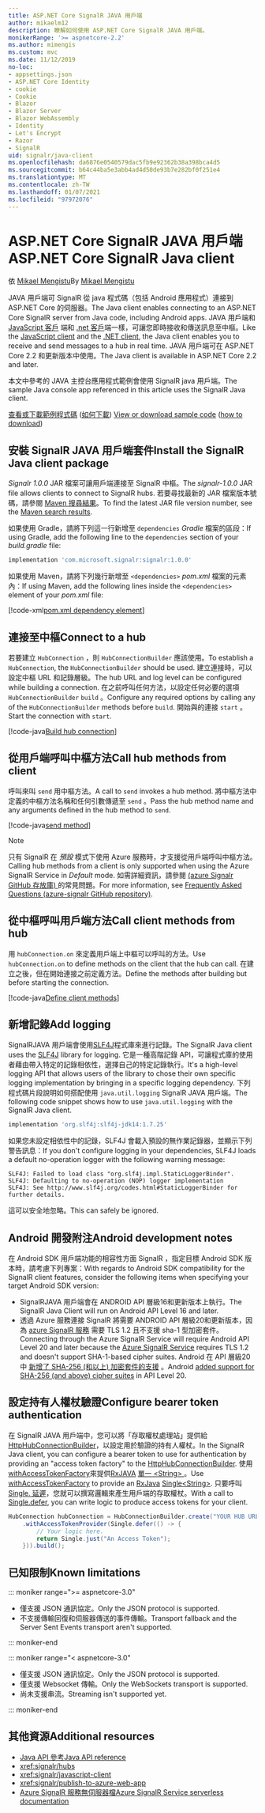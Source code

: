```yaml
---
title: ASP.NET Core SignalR JAVA 用戶端
author: mikaelm12
description: 瞭解如何使用 ASP.NET Core SignalR JAVA 用戶端。
monikerRange: '>= aspnetcore-2.2'
ms.author: mimengis
ms.custom: mvc
ms.date: 11/12/2019
no-loc:
- appsettings.json
- ASP.NET Core Identity
- cookie
- Cookie
- Blazor
- Blazor Server
- Blazor WebAssembly
- Identity
- Let's Encrypt
- Razor
- SignalR
uid: signalr/java-client
ms.openlocfilehash: da6876e0540579dac5fb9e92362b38a398bca4d5
ms.sourcegitcommit: b64c44ba5e3abb4ad4d50de93b7e282bf0f251e4
ms.translationtype: MT
ms.contentlocale: zh-TW
ms.lasthandoff: 01/07/2021
ms.locfileid: "97972076"
---
```

# <a name="aspnet-core-no-locsignalr-java-client"></a><span data-ttu-id="22fe3-103">ASP.NET Core SignalR JAVA 用戶端</span><span class="sxs-lookup"><span data-stu-id="22fe3-103">ASP.NET Core SignalR Java client</span></span>

<span data-ttu-id="22fe3-104">依 [Mikael Mengistu](https://twitter.com/MikaelM_12)</span><span class="sxs-lookup"><span data-stu-id="22fe3-104">By [Mikael Mengistu](https://twitter.com/MikaelM_12)</span></span>

<span data-ttu-id="22fe3-105">JAVA 用戶端可 SignalR 從 java 程式碼（包括 Android 應用程式）連接到 ASP.NET Core 的伺服器。</span><span class="sxs-lookup"><span data-stu-id="22fe3-105">The Java client enables connecting to an ASP.NET Core SignalR server from Java code, including Android apps.</span></span> <span data-ttu-id="22fe3-106">JAVA 用戶端和 [JavaScript 客戶](xref:signalr/javascript-client) 端和 [.net 客戶](xref:signalr/dotnet-client)端一樣，可讓您即時接收和傳送訊息至中樞。</span><span class="sxs-lookup"><span data-stu-id="22fe3-106">Like the [JavaScript client](xref:signalr/javascript-client) and the [.NET client](xref:signalr/dotnet-client), the Java client enables you to receive and send messages to a hub in real time.</span></span> <span data-ttu-id="22fe3-107">JAVA 用戶端可在 ASP.NET Core 2.2 和更新版本中使用。</span><span class="sxs-lookup"><span data-stu-id="22fe3-107">The Java client is available in ASP.NET Core 2.2 and later.</span></span>

<span data-ttu-id="22fe3-108">本文中參考的 JAVA 主控台應用程式範例會使用 SignalR java 用戶端。</span><span class="sxs-lookup"><span data-stu-id="22fe3-108">The sample Java console app referenced in this article uses the SignalR Java client.</span></span>

<span data-ttu-id="22fe3-109">[查看或下載範例程式碼](https://github.com/dotnet/AspNetCore.Docs/tree/master/aspnetcore/signalr/java-client/sample) ([如何下載](xref:index#how-to-download-a-sample)) </span><span class="sxs-lookup"><span data-stu-id="22fe3-109">[View or download sample code](https://github.com/dotnet/AspNetCore.Docs/tree/master/aspnetcore/signalr/java-client/sample) ([how to download](xref:index#how-to-download-a-sample))</span></span>

## <a name="install-the-no-locsignalr-java-client-package"></a><span data-ttu-id="22fe3-110">安裝 SignalR JAVA 用戶端套件</span><span class="sxs-lookup"><span data-stu-id="22fe3-110">Install the SignalR Java client package</span></span>

<span data-ttu-id="22fe3-111">*Signalr 1.0.0* JAR 檔案可讓用戶端連接至 SignalR 中樞。</span><span class="sxs-lookup"><span data-stu-id="22fe3-111">The *signalr-1.0.0* JAR file allows clients to connect to SignalR hubs.</span></span> <span data-ttu-id="22fe3-112">若要尋找最新的 JAR 檔案版本號碼，請參閱 [Maven 搜尋結果](https://search.maven.org/search?q=g:com.microsoft.signalr%20AND%20a:signalr)。</span><span class="sxs-lookup"><span data-stu-id="22fe3-112">To find the latest JAR file version number, see the [Maven search results](https://search.maven.org/search?q=g:com.microsoft.signalr%20AND%20a:signalr).</span></span>

<span data-ttu-id="22fe3-113">如果使用 Gradle，請將下列這一行新增至 `dependencies` *Gradle* 檔案的區段：</span><span class="sxs-lookup"><span data-stu-id="22fe3-113">If using Gradle, add the following line to the `dependencies` section of your *build.gradle* file:</span></span>

```gradle
implementation 'com.microsoft.signalr:signalr:1.0.0'
```

<span data-ttu-id="22fe3-114">如果使用 Maven，請將下列幾行新增至 `<dependencies>` *pom.xml* 檔案的元素內：</span><span class="sxs-lookup"><span data-stu-id="22fe3-114">If using Maven, add the following lines inside the `<dependencies>` element of your *pom.xml* file:</span></span>

[!code-xml[pom.xml dependency element](java-client/sample/pom.xml?name=snippet_dependencyElement)]

## <a name="connect-to-a-hub"></a><span data-ttu-id="22fe3-115">連接至中樞</span><span class="sxs-lookup"><span data-stu-id="22fe3-115">Connect to a hub</span></span>

<span data-ttu-id="22fe3-116">若要建立 `HubConnection` ，則 `HubConnectionBuilder` 應該使用。</span><span class="sxs-lookup"><span data-stu-id="22fe3-116">To establish a `HubConnection`, the `HubConnectionBuilder` should be used.</span></span> <span data-ttu-id="22fe3-117">建立連接時，可以設定中樞 URL 和記錄層級。</span><span class="sxs-lookup"><span data-stu-id="22fe3-117">The hub URL and log level can be configured while building a connection.</span></span> <span data-ttu-id="22fe3-118">在之前呼叫任何方法，以設定任何必要的選項 `HubConnectionBuilder` `build` 。</span><span class="sxs-lookup"><span data-stu-id="22fe3-118">Configure any required options by calling any of the `HubConnectionBuilder` methods before `build`.</span></span> <span data-ttu-id="22fe3-119">開始與的連接 `start` 。</span><span class="sxs-lookup"><span data-stu-id="22fe3-119">Start the connection with `start`.</span></span>

[!code-java[Build hub connection](java-client/sample/src/main/java/Chat.java?range=16-17)]

## <a name="call-hub-methods-from-client"></a><span data-ttu-id="22fe3-120">從用戶端呼叫中樞方法</span><span class="sxs-lookup"><span data-stu-id="22fe3-120">Call hub methods from client</span></span>

<span data-ttu-id="22fe3-121">呼叫來叫 `send` 用中樞方法。</span><span class="sxs-lookup"><span data-stu-id="22fe3-121">A call to `send` invokes a hub method.</span></span> <span data-ttu-id="22fe3-122">將中樞方法中定義的中樞方法名稱和任何引數傳遞至 `send` 。</span><span class="sxs-lookup"><span data-stu-id="22fe3-122">Pass the hub method name and any arguments defined in the hub method to `send`.</span></span>

[!code-java[send method](java-client/sample/src/main/java/Chat.java?range=28)]

> [!NOTE]
> <span data-ttu-id="22fe3-123">只有 SignalR 在 *預設* 模式下使用 Azure 服務時，才支援從用戶端呼叫中樞方法。</span><span class="sxs-lookup"><span data-stu-id="22fe3-123">Calling hub methods from a client is only supported when using the Azure SignalR Service in *Default* mode.</span></span> <span data-ttu-id="22fe3-124">如需詳細資訊，請參閱 [ (azure Signalr GitHub 存放庫) ](https://github.com/Azure/azure-signalr/blob/dev/docs/faq.md#what-is-the-meaning-of-service-mode-defaultserverlessclassic-how-can-i-choose)的常見問題。</span><span class="sxs-lookup"><span data-stu-id="22fe3-124">For more information, see [Frequently Asked Questions (azure-signalr GitHub repository)](https://github.com/Azure/azure-signalr/blob/dev/docs/faq.md#what-is-the-meaning-of-service-mode-defaultserverlessclassic-how-can-i-choose).</span></span>

## <a name="call-client-methods-from-hub"></a><span data-ttu-id="22fe3-125">從中樞呼叫用戶端方法</span><span class="sxs-lookup"><span data-stu-id="22fe3-125">Call client methods from hub</span></span>

<span data-ttu-id="22fe3-126">用 `hubConnection.on` 來定義用戶端上中樞可以呼叫的方法。</span><span class="sxs-lookup"><span data-stu-id="22fe3-126">Use `hubConnection.on` to define methods on the client that the hub can call.</span></span> <span data-ttu-id="22fe3-127">在建立之後，但在開始連接之前定義方法。</span><span class="sxs-lookup"><span data-stu-id="22fe3-127">Define the methods after building but before starting the connection.</span></span>

[!code-java[Define client methods](java-client/sample/src/main/java/Chat.java?range=19-21)]

## <a name="add-logging"></a><span data-ttu-id="22fe3-128">新增記錄</span><span class="sxs-lookup"><span data-stu-id="22fe3-128">Add logging</span></span>

<span data-ttu-id="22fe3-129">SignalRJAVA 用戶端會使用[SLF4J](https://www.slf4j.org/)程式庫來進行記錄。</span><span class="sxs-lookup"><span data-stu-id="22fe3-129">The SignalR Java client uses the [SLF4J](https://www.slf4j.org/) library for logging.</span></span> <span data-ttu-id="22fe3-130">它是一種高階記錄 API，可讓程式庫的使用者藉由帶入特定的記錄相依性，選擇自己的特定記錄執行。</span><span class="sxs-lookup"><span data-stu-id="22fe3-130">It's a high-level logging API that allows users of the library to chose their own specific logging implementation by bringing in a specific logging dependency.</span></span> <span data-ttu-id="22fe3-131">下列程式碼片段說明如何搭配使用 `java.util.logging` SignalR JAVA 用戶端。</span><span class="sxs-lookup"><span data-stu-id="22fe3-131">The following code snippet shows how to use `java.util.logging` with the SignalR Java client.</span></span>

```gradle
implementation 'org.slf4j:slf4j-jdk14:1.7.25'
```

<span data-ttu-id="22fe3-132">如果您未設定相依性中的記錄，SLF4J 會載入預設的無作業記錄器，並顯示下列警告訊息：</span><span class="sxs-lookup"><span data-stu-id="22fe3-132">If you don't configure logging in your dependencies, SLF4J loads a default no-operation logger with the following warning message:</span></span>

```
SLF4J: Failed to load class "org.slf4j.impl.StaticLoggerBinder".
SLF4J: Defaulting to no-operation (NOP) logger implementation
SLF4J: See http://www.slf4j.org/codes.html#StaticLoggerBinder for further details.
```

<span data-ttu-id="22fe3-133">這可以安全地忽略。</span><span class="sxs-lookup"><span data-stu-id="22fe3-133">This can safely be ignored.</span></span>

## <a name="android-development-notes"></a><span data-ttu-id="22fe3-134">Android 開發附注</span><span class="sxs-lookup"><span data-stu-id="22fe3-134">Android development notes</span></span>

<span data-ttu-id="22fe3-135">在 Android SDK 用戶端功能的相容性方面 SignalR ，指定目標 Android SDK 版本時，請考慮下列專案：</span><span class="sxs-lookup"><span data-stu-id="22fe3-135">With regards to Android SDK compatibility for the SignalR client features, consider the following items when specifying your target Android SDK version:</span></span>

* <span data-ttu-id="22fe3-136">SignalRJAVA 用戶端會在 ANDROID API 層級16和更新版本上執行。</span><span class="sxs-lookup"><span data-stu-id="22fe3-136">The SignalR Java Client will run on Android API Level 16 and later.</span></span>
* <span data-ttu-id="22fe3-137">透過 Azure 服務連接 SignalR 將需要 ANDROID API 層級20和更新版本，因為 [azure SignalR 服務](/azure/azure-signalr/signalr-overview) 需要 TLS 1.2 且不支援 sha-1 型加密套件。</span><span class="sxs-lookup"><span data-stu-id="22fe3-137">Connecting through the Azure SignalR Service will require Android API Level 20 and later because the [Azure SignalR Service](/azure/azure-signalr/signalr-overview) requires TLS 1.2 and doesn't support SHA-1-based cipher suites.</span></span> <span data-ttu-id="22fe3-138">Android 在 API 層級20中 [新增了 SHA-256 (和以上) 加密套件的支援](https://developer.android.com/reference/javax/net/ssl/SSLSocket) 。</span><span class="sxs-lookup"><span data-stu-id="22fe3-138">Android [added support for SHA-256 (and above) cipher suites](https://developer.android.com/reference/javax/net/ssl/SSLSocket) in API Level 20.</span></span>

## <a name="configure-bearer-token-authentication"></a><span data-ttu-id="22fe3-139">設定持有人權杖驗證</span><span class="sxs-lookup"><span data-stu-id="22fe3-139">Configure bearer token authentication</span></span>

<span data-ttu-id="22fe3-140">在 SignalR JAVA 用戶端中，您可以將「存取權杖處理站」提供給 [HttpHubConnectionBuilder](/java/api/com.microsoft.signalr.httphubconnectionbuilder?view=aspnet-signalr-java)，以設定用於驗證的持有人權杖。</span><span class="sxs-lookup"><span data-stu-id="22fe3-140">In the SignalR Java client, you can configure a bearer token to use for authentication by providing an "access token factory" to the [HttpHubConnectionBuilder](/java/api/com.microsoft.signalr.httphubconnectionbuilder?view=aspnet-signalr-java).</span></span> <span data-ttu-id="22fe3-141">使用[withAccessTokenFactory](/java/api/com.microsoft.signalr.httphubconnectionbuilder.withaccesstokenprovider?view=aspnet-signalr-java#com_microsoft_signalr__http_hub_connection_builder_withAccessTokenProvider_Single_String__)來提供[RxJAVA](https://github.com/ReactiveX/RxJava) [單一 \<String> ](https://reactivex.io/documentation/single.html)。</span><span class="sxs-lookup"><span data-stu-id="22fe3-141">Use [withAccessTokenFactory](/java/api/com.microsoft.signalr.httphubconnectionbuilder.withaccesstokenprovider?view=aspnet-signalr-java#com_microsoft_signalr__http_hub_connection_builder_withAccessTokenProvider_Single_String__) to provide an [RxJava](https://github.com/ReactiveX/RxJava) [Single\<String>](https://reactivex.io/documentation/single.html).</span></span> <span data-ttu-id="22fe3-142">只要呼叫 [Single. 延遲](https://reactivex.io/RxJava/javadoc/io/reactivex/Single.html#defer-java.util.concurrent.Callable-)，您就可以撰寫邏輯來產生用戶端的存取權杖。</span><span class="sxs-lookup"><span data-stu-id="22fe3-142">With a call to [Single.defer](https://reactivex.io/RxJava/javadoc/io/reactivex/Single.html#defer-java.util.concurrent.Callable-), you can write logic to produce access tokens for your client.</span></span>

```java
HubConnection hubConnection = HubConnectionBuilder.create("YOUR HUB URL HERE")
    .withAccessTokenProvider(Single.defer(() -> {
        // Your logic here.
        return Single.just("An Access Token");
    })).build();
```

## <a name="known-limitations"></a><span data-ttu-id="22fe3-143">已知限制</span><span class="sxs-lookup"><span data-stu-id="22fe3-143">Known limitations</span></span>

::: moniker range=">= aspnetcore-3.0"

* <span data-ttu-id="22fe3-144">僅支援 JSON 通訊協定。</span><span class="sxs-lookup"><span data-stu-id="22fe3-144">Only the JSON protocol is supported.</span></span>
* <span data-ttu-id="22fe3-145">不支援傳輸回復和伺服器傳送的事件傳輸。</span><span class="sxs-lookup"><span data-stu-id="22fe3-145">Transport fallback and the Server Sent Events transport aren't supported.</span></span>

::: moniker-end

::: moniker range="< aspnetcore-3.0"

* <span data-ttu-id="22fe3-146">僅支援 JSON 通訊協定。</span><span class="sxs-lookup"><span data-stu-id="22fe3-146">Only the JSON protocol is supported.</span></span>
* <span data-ttu-id="22fe3-147">僅支援 Websocket 傳輸。</span><span class="sxs-lookup"><span data-stu-id="22fe3-147">Only the WebSockets transport is supported.</span></span>
* <span data-ttu-id="22fe3-148">尚未支援串流。</span><span class="sxs-lookup"><span data-stu-id="22fe3-148">Streaming isn't supported yet.</span></span>

::: moniker-end

## <a name="additional-resources"></a><span data-ttu-id="22fe3-149">其他資源</span><span class="sxs-lookup"><span data-stu-id="22fe3-149">Additional resources</span></span>

* [<span data-ttu-id="22fe3-150">Java API 參考</span><span class="sxs-lookup"><span data-stu-id="22fe3-150">Java API reference</span></span>](/java/api/com.microsoft.signalr?view=aspnet-signalr-java)
* <xref:signalr/hubs>
* <xref:signalr/javascript-client>
* <xref:signalr/publish-to-azure-web-app>
* [<span data-ttu-id="22fe3-151">Azure SignalR 服務無伺服器檔</span><span class="sxs-lookup"><span data-stu-id="22fe3-151">Azure SignalR Service serverless documentation</span></span>](/azure/azure-signalr/signalr-concept-serverless-development-config)
